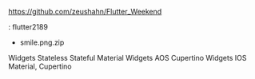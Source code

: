 
https://github.com/zeushahn/Flutter_Weekend

: flutter2189
- smile.png.zip


Widgets
Stateless
Stateful
Material Widgets
AOS
Cupertino Widgets
IOS
Material, Cupertino

